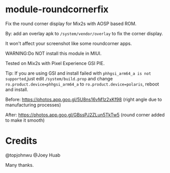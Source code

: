 # module-roundcornerfix

Fix the round corner display for Mix2s with AOSP based ROM.

By: add an overlay apk to `/system/vendor/overlay` to fix the corner display.

It won't affect your screenshot like some roundcorner apps.

WARNING:Do NOT install this module in MIUI.

Tested on Mix2s with Pixel Experience GSI PIE.

Tip: If you are using GSI and install failed with `phhgsi_arm64_a is not supported`,just edit `/system/build.prop` and change `ro.product.device=phhgsi_arm64_a` to `ro.product.device=polaris`, reboot and install.

Before: https://photos.app.goo.gl/5U8ns16vM1z2xKf98 (right angle due to manufacturing processes)

After: https://photos.app.goo.gl/GBssPJ2ZLun5TkTw5 (round corner added to make it smooth)


# Credits

@topjohnwu 
@Joey Huab

Many thanks.

